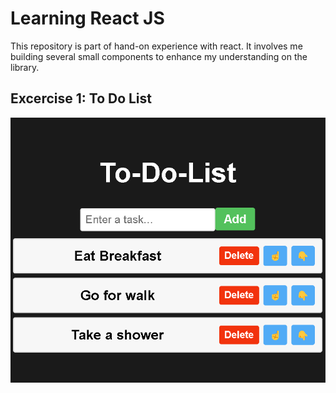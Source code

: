 # Learning React JS
This repository is part of hand-on experience with react. It involves me building several small components to enhance my understanding on the library.

## Excercise 1: To Do List
![to-do-list](./excercises/todolist.png)

